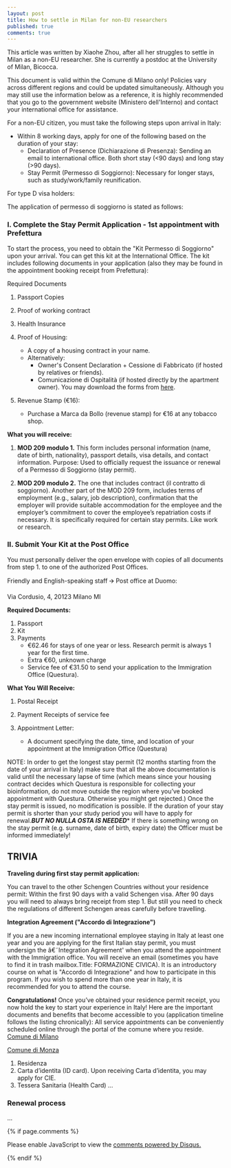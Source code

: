 ```yaml
---
layout: post
title: How to settle in Milan for non-EU researchers
published: true
comments: true
---
```


This article was written by Xiaohe Zhou, after all her struggles to settle in Milan as a non-EU researcher. She is currently a postdoc at the University of Milan, Bicocca.


This document is valid within the Comune di Milano only!
Policies vary across different regions and could be updated simultaneously. Although you may still use the information below as a reference, it is highly recommended that you go to the government website (Ministero dell'Interno) and contact your international office for assistance.

For a non-EU citizen, you must take the following steps upon arrival in Italy:
- Within 8 working days, apply for one of the following based on the duration of your stay:
    - Declaration of Presence (Dichiarazione di Presenza): Sending an email to international office. Both short stay (<90 days) and long stay (>90 days).
    - Stay Permit (Permesso di Soggiorno): Necessary for longer stays, such as study/work/family reunification.

For type D visa holders:

The application of permesso di soggiorno is stated as follows:

### I. Complete the Stay Permit Application - 1st appointment with Prefettura

To start the process, you need to obtain the "Kit Permesso di Soggiorno" upon your arrival. You can get this kit at the International Office. The kit includes following documents in your application (also they may be found in the appointment booking receipt from Prefettura):

Required Documents
1. Passport Copies
2. Proof of working contract 
3. Health Insurance
4. Proof of Housing:
   - A copy of a housing contract in your name.
   - Alternatively:
     - Owner's Consent Declaration + Cessione di Fabbricato (if hosted by relatives or friends).
     - Comunicazione di Ospitalità (if hosted directly by the apartment owner). You may download the forms from [here](https://www.comune.milano.it/web/milanoaiuta/documenti).

5. Revenue Stamp (€16):
   - Purchase a Marca da Bollo (revenue stamp) for €16 at any tobacco shop.

**What you will receive:**

1. **MOD 209 modulo 1.**
This form includes personal information (name, date of birth, nationality), passport details, visa details, and contact information.
Purpose:
Used to officially request the issuance or renewal of a Permesso di Soggiorno (stay permit).

2. **MOD 209 modulo 2.** The one that includes contract (il contratto di soggiorno).
Another part of the MOD 209 form, includes terms of employment (e.g., salary, job description), confirmation that the employer will provide suitable accommodation for the employee and the employer’s commitment to cover the employee’s repatriation costs if necessary. 
It is specifically required for certain stay permits. Like work or research.

### II. Submit Your Kit at the Post Office

You must personally deliver the open envelope with copies of all documents from step 1. to one of the authorized Post Offices. 

Friendly and English-speaking staff 🡪 Post office at Duomo:

Via Cordusio, 4, 20123 Milano MI

**Required Documents:**
1. Passport
2. Kit
3. Payments
   - €62.46 for stays of one year or less. Research permit is always 1 year for the first time.
   - Extra €60, unknown charge
   - Service fee of €31.50 to send your application to the Immigration Office (Questura).


**What You Will Receive:**

1. Postal Receipt

2. Payment Receipts of service fee

3. Appointment Letter:

   - A document specifying the date, time, and location of your appointment at the Immigration Office (Questura)


NOTE:  In order to get the longest stay permit (12 months starting from the date of your arrival in Italy) make sure that all the above documentation is valid until the necessary lapse of time (which means since your housing contract decides which Questura is responsible for collecting your bioinformation, do not move outside the region where you’ve booked appointment with Questura. Otherwise you might get rejected.)
Once the stay permit is issued, no modification is possible. If the duration of your stay permit is shorter than your study period you will have to apply for renewal.***BUT NO NULLA OSTA IS NEEDED**** If there is something wrong on the stay permit (e.g. surname, date of birth, expiry date) the Officer must be informed immediately! 


## TRIVIA

**Traveling during first stay permit application:**

You can travel to the other Schengen Countries without your residence permit:
Within the first 90 days with a valid Schengen visa. 
After 90 days you will need to always bring receipt from step 1. But still you need to check the regulations of different Schengen areas carefully before travelling. 

**Integration Agreement ("Accordo di Integrazione")**

If you are a new incoming international employee staying in Italy at least one year and you are applying for the first Italian stay permit, you must undersign the â€˜Integration Agreement' when you attend the appointment with the Immigration office.
You will receive an email (sometimes you have to find it in trash mailbox.Title: FORMAZIONE CIVICA). It is an introductory course on what is "Accordo di Integrazione" and how to participate in this program. If you wish to spend more than one year in Italy, it is recommended for you to attend the course.

**Congratulations!** Once you’ve obtained your residence permit receipt, you now hold the key to start your experience in Italy! Here are the important documents and benefits that become accessible to you (application timeline follows the listing chronically):
All service appointments can be conveniently scheduled online through the portal of the comune where you reside.
[Comune di Milano](https://www.comune.milano.it/)

[Comune di Monza](https://www.comune.monza.it/)

1. Residenza
2. Carta d’identita (ID card). Upon receiving Carta d’identita, you may apply for CIE.
3. Tessera Sanitaria (Health Card)
…

### Renewal process
…



















{% if page.comments %} 



<div id="disqus_thread"></div>
<script>

/**
*  RECOMMENDED CONFIGURATION VARIABLES: EDIT AND UNCOMMENT THE SECTION BELOW TO INSERT DYNAMIC VALUES FROM YOUR PLATFORM OR CMS.
*  LEARN WHY DEFINING THESE VARIABLES IS IMPORTANT: https://disqus.com/admin/universalcode/#configuration-variables*/
/*
var disqus_config = function () {
this.page.url = PAGE_URL;  // Replace PAGE_URL with your page's canonical URL variable
this.page.identifier = PAGE_IDENTIFIER; // Replace PAGE_IDENTIFIER with your page's unique identifier variable
};
*/
(function() { // DON'T EDIT BELOW THIS LINE
var d = document, s = d.createElement('script');
s.src = 'https://https-lucehe-github-io.disqus.com/embed.js';
s.setAttribute('data-timestamp', +new Date());
(d.head || d.body).appendChild(s);
})();
</script>
<noscript>Please enable JavaScript to view the <a href="https://disqus.com/?ref_noscript">comments powered by Disqus.</a></noscript>



{% endif %}
